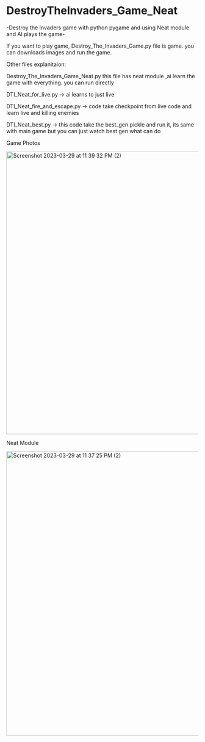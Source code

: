 # DestroyTheInvaders_Game_Neat
 -Destroy the Invaders game with python pygame and using Neat module and AI plays the game-


If you want to play game, Destroy_The_Invaders_Game.py file is game. you can downloads images and run the game.

Other files explanitaion:

Destroy_The_Invaders_Game_Neat.py this file has neat module ,ai learn the game with everything. you can run directly

DTI_Neat_for_live.py -> ai learns to just live

DTI_Neat_fire_and_escape.py -> code take checkpoint from live code and learn live and killing enemies

DTI_Neat_best.py -> this code take the best_gen.pickle and run it, its same with main game but you can just watch best gen what can do

Game Photos

<img width="740" alt="Screenshot 2023-03-29 at 11 39 32 PM (2)" src="https://user-images.githubusercontent.com/66223190/228662051-b239b802-dac7-4ad9-b0c2-4726b5fda699.png">


Neat Module

<img width="744" alt="Screenshot 2023-03-29 at 11 37 25 PM (2)" src="https://user-images.githubusercontent.com/66223190/228662079-323cea68-b40d-41b8-821f-834d5e6b2a7a.png">
